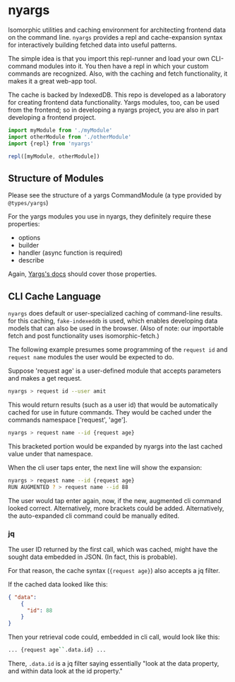 
# nyargs

Isomorphic utilities and caching environment for architecting frontend data on the command line. `nyargs` provides a repl and cache-expansion syntax for interactively building fetched data into useful patterns.

The simple idea is that you import this repl-runner and load your own CLI-command modules into it. You then have a repl in which your custom commands are recognized. Also, with the caching and fetch functionality, it makes it a great web-app tool.

The cache is backed by IndexedDB. This repo is developed as a laboratory for creating frontend data functionality. Yargs modules, too, can be used from the frontend; so in developing a nyargs project, you are also in part developing a frontend project. 

```typescript
import myModule from './myModule'
import otherModule from './otherModule'
import {repl} from 'nyargs'

repl([myModule, otherModule])

```

## Structure of Modules

Please see the structure of a yargs CommandModule (a type provided by `@types/yargs`)

For the yargs modules you use in nyargs, they definitely require these properties:
- options
- builder
- handler (async function is required)
- describe

Again, [Yargs's docs](https://yargs.js.org/docs) should cover those properties.

## CLI Cache Language

`nyargs` does default or user-specialized caching of command-line results. for this caching, `fake-indexeddb` is used, which enables developing data models that can also be used in the browser. (Also of note: our importable fetch and post functionality uses isomorphic-fetch.)

The following example presumes some programming of the `request id` and `request name` modules the user would be expected to do.

Suppose 'request age' is a user-defined module that accepts parameters and makes a get request. 

```bash 
nyargs > request id --user amit 
```

This would return results (such as a user id) that would be automatically cached for use in future commands. They would be cached under the commands namespace ['request', 'age'].


```bash
nyargs > request name --id {request age}
```

This bracketed portion would be expanded by nyargs into the last cached value under that namespace. 

When the cli user taps enter, the next line will show the expansion: 

```bash
nyargs > request name --id {request age}
RUN AUGMENTED ? > request name --id 88
```

The user would tap enter again, now, if the new, augmented cli command looked correct. Alternatively, more brackets could be added. Alternatively, the auto-expanded cli command could be manually edited.

### jq

The user ID returned by the first call, which was cached, might have the sought data embedded in JSON. (In fact, this is probable). 

For that reason, the cache syntax (`{request age}`) also accepts a jq filter. 

If the cached data looked like this: 

```json
{ "data": 
	{
	  "id": 88
	} 
}
```

Then your retrieval code could, embedded in cli call, would look like this:

```bash
... {request age``.data.id} ...
```

There, `.data.id` is a jq filter saying essentially "look at the data property, and within data look at the id property."
